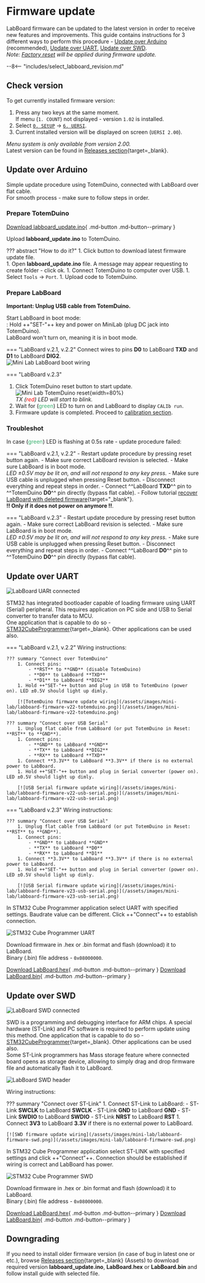 # Firmware update

LabBoard firmware can be updated to the latest version in order to receive new features and improvements. This guide contains instructions for 3 different ways to perform this procedure - [Update over Arduino](#update-over-arduino) (recommended), [Update over UART](#update-over-uart), [Update over SWD](#update-over-swd).  
_Note: [Factory reset](/labboard/features/setup/#reset) will be applied during firmware update._

--8<-- "includes/select_labboard_revision.md"

## Check version

To get currently installed firmware version:

1. Press any two keys at the same moment.  
If menu (`1. COUNT`) not displayed - version `1.02` is installed.
1. Select [`0. SEtUP`](/labboard/features/setup/) → [`6. UERSI`](/labboard/features/setup/#firmware).
1. Current installed version will be displayed on screen (`UERSI 2.00`).

_Menu system is only available from version 2.00._  
Latest version can be found in [Releases section](https://github.com/totemmaker/labboard-firmware/releases){target=_blank}.

## Update over Arduino

Simple update procedure using TotemDuino, connected with LabBoard over flat cable.  
For smooth process - make sure to follow steps in order.  

### Prepare TotemDuino

[Download labboard_update.ino](https://github.com/totemmaker/labboard-firmware/releases/latest/download/labboard_update.ino){ .md-button .md-button--primary }  

Upload **labboard_update.ino** to TotemDuino.

??? abstract "How to do it?"
    1. Click button to download latest firmware update file.  
    1. Open **labboard_update.ino** file. A message may appear requesting to create folder - click ok.
    1. Connect TotemDuino to computer over USB.
    1. Select `Tools` → `Port`.
    1. Upload code to TotemDuino.

### Prepare LabBoard

**Important: Unplug USB cable from TotemDuino.**

Start LabBoard in boot mode:  
:   Hold ++"SET\-"++ key and power on MiniLab (plug DC jack into TotemDuino).  
    LabBoard won't turn on, meaning it is in boot mode.  

=== "LabBoard v.2.1, v.2.2"
    Connect wires to pins **D0** to LabBoard **TXD** and **D1** to LabBoard **DIG2**.  
    ![Mini Lab LabBoard boot wiring](/assets/images/mini-lab/labboard-boot-wiring.png)
    
=== "LabBoard v.2.3"

1. Click TotemDuino reset button to start update.  
    ![Mini Lab TotemDuino reset](/assets/images/mini-lab/totemduino-reset.png){width=80%}  
    _TX (<span style="color:red">red</span>) LED will start to blink._
1. Wait for (<span style="color:mediumseagreen">green</span>) LED to turn on and LabBoard to display `CALIb run`.
1. Firmware update is completed. Proceed to [calibration section](/labboard/features/setup/#calibration).  

### Troubleshot

In case (<span style="color:mediumseagreen">green</span>) LED is flashing at 0.5s rate - update procedure failed:

=== "LabBoard v.2.1, v.2.2"
    - Restart update procedure by pressing reset button again.
    - Make sure correct LabBoard revision is selected.
    - Make sure LabBoard is in boot mode.  
    _LED ±0.5V may be lit on, and will not respond to any key press._
    - Make sure USB cable is unplugged when pressing Reset button.
    - Disconnect everything and repeat steps in order.
    - Connect ^^LabBoard **TXD**^^ pin to ^^TotemDuino **D0**^^ pin directly (bypass flat cable).
    - Follow tutorial [recover LabBoard with deleted firmware](https://forum.totemmaker.net/t/minilab-menu/253/6){target="_blank"}.  
    **!! Only if it does not power on anymore !!**.  

=== "LabBoard v.2.3"
    - Restart update procedure by pressing reset button again.
    - Make sure correct LabBoard revision is selected.
    - Make sure LabBoard is in boot mode.  
    _LED ±0.5V may be lit on, and will not respond to any key press._
    - Make sure USB cable is unplugged when pressing Reset button.
    - Disconnect everything and repeat steps in order.
    - Connect ^^LabBoard **D0**^^ pin to ^^TotemDuino **D0**^^ pin directly (bypass flat cable).

## Update over UART

![LabBoard UARt connected](/assets/images/mini-lab/labboard-uart.jpg)

STM32 has integrated bootloader capable of loading firmware using UART (Serial) peripheral. This requires application on PC side and USB to Serial converter to transfer data to MCU.  
One application that is capable to do so - [STM32CubeProgrammer](https://www.st.com/en/development-tools/stm32cubeprog.html){target=_blank}. Other applications can be used also.

=== "LabBoard v.2.1, v.2.2"
    Wiring instructions:

    ??? summary "Connect over TotemDuino"
        1. Connect pins:
            - **RST** to **GND** (disable TotemDuino)
            - **D0** to LabBoard **TXD**
            - **D1** to LabBoard **DIG2**
        1. Hold ++"SET-"++ button and plug in USB to TotemDuino (power on). LED ±0.5V should light up dimly.

        [![TotemDuino firmware update wiring](/assets/images/mini-lab/labboard-firmware-v22-totemduino.png)](/assets/images/mini-lab/labboard-firmware-v22-totemduino.png)

    ??? summary "Connect over USB Serial"
        1. Unplug flat cable from LabBoard (or put TotemDuino in Reset: **RST** to **GND**).
        1. Connect pins:
            - **GND** to LabBoard **GND**
            - **TX** to LabBoard **DIG2**
            - **RX** to LabBoard **TXD**
        1. Connect **3.3V** to LabBoard **3.3V** if there is no external power to LabBoard.
        1. Hold ++"SET-"++ button and plug in Serial converter (power on). LED ±0.5V should light up dimly.

        [![USB Serial firmware update wiring](/assets/images/mini-lab/labboard-firmware-v22-usb-serial.png)](/assets/images/mini-lab/labboard-firmware-v22-usb-serial.png)

=== "LabBoard v.2.3"
    Wiring instructions:

    ??? summary "Connect over USB Serial"
        1. Unplug flat cable from LabBoard (or put TotemDuino in Reset: **RST** to **GND**).
        1. Connect pins:
            - **GND** to LabBoard **GND**
            - **TX** to LabBoard **D0**
            - **RX** to LabBoard **D1**
        1. Connect **3.3V** to LabBoard **3.3V** if there is no external power to LabBoard.
        1. Hold ++"SET-"++ button and plug in Serial converter (power on). LED ±0.5V should light up dimly.

        [![USB Serial firmware update wiring](/assets/images/mini-lab/labboard-firmware-v23-usb-serial.png)](/assets/images/mini-lab/labboard-firmware-v23-usb-serial.png)

In STM32 Cube Programmer application select UART with specified settings. Baudrate value can be different. Click ++"Connect"++ to establish connection.

![STM32 Cube Programmer UART](/assets/images/stm32-cubeprog-uart.jpg)

Download firmware in .hex or .bin format and flash (download) it to LabBoard.  
Binary (.bin) file address - `0x08000000`.

[Download LabBoard.hex](https://github.com/totemmaker/labboard-firmware/releases/latest/download/LabBoard.hex){ .md-button .md-button--primary } [Download LabBoard.bin](https://github.com/totemmaker/labboard-firmware/releases/latest/download/LabBoard.bin){ .md-button .md-button--primary }  

## Update over SWD

![LabBoard SWD connected](/assets/images/mini-lab/labboard-swd.jpg)

SWD is a programming and debugging interface for ARM chips. A special hardware (ST-Link) and PC software is required to perform update using this method. One application that is capable to do so - [STM32CubeProgrammer](https://www.st.com/en/development-tools/stm32cubeprog.html){target=_blank}. Other applications can be used also.  
Some ST-Link programmers has Mass storage feature where connected board opens as storage device, allowing to simply drag and drop firmware file and automatically flash it to LabBoard.

![LabBoard SWD header](/assets/images/mini-lab/labboard-swd-header.png)

Wiring instructions:

??? summary "Connect over ST-Link"
    1. Connect ST-Link to LabBoard:
        - ST-Link **SWCLK** to LabBoard **SWCLK**
        - ST-Link **GND** to LabBoard **GND**
        - ST-Link **SWDIO** to LabBoard **SWDIO**
        - ST-Link **NRST** to LabBoard **RST**
    1. Connect **3V3** to LabBoard **3.3V** if there is no external power to LabBoard.

    [![SWD firmware update wiring](/assets/images/mini-lab/labboard-firmware-swd.png)](/assets/images/mini-lab/labboard-firmware-swd.png)

In STM32 Cube Programmer application select ST-LINK with specified settings and click ++"Connect"++. Connection should be established if wiring is correct and LabBoard has power.

![STM32 Cube Programmer SWD](/assets/images/stm32-cubeprog-swd.jpg)

Download firmware in .hex or .bin format and flash (download) it to LabBoard.  
Binary (.bin) file address - `0x08000000`.

[Download LabBoard.hex](https://github.com/totemmaker/labboard-firmware/releases/latest/download/LabBoard.hex){ .md-button .md-button--primary } [Download LabBoard.bin](https://github.com/totemmaker/labboard-firmware/releases/latest/download/LabBoard.bin){ .md-button .md-button--primary }  

## Downgrading

If you need to install older firmware version (in case of bug in latest one or etc.), browse [Releases section](https://github.com/totemmaker/labboard-firmware/releases){target=_blank} (Assets) to download required version **labboard_update.ino**, **LabBoard.hex** or **LabBoard.bin** and follow install guide with selected file.
